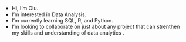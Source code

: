 - Hi, I’m Olu. 
- I’m interested in Data Analysis.
- I’m currently learning SQL, R, and Python.
- I’m looking to collaborate on just about any project that can strenthen my skills and understanding of data analytics .


<!---
Oluwaht/Oluwaht is a ✨ special ✨ repository because its `README.md` (this file) appears on your GitHub profile.
You can click the Preview link to take a look at your changes.
--->
